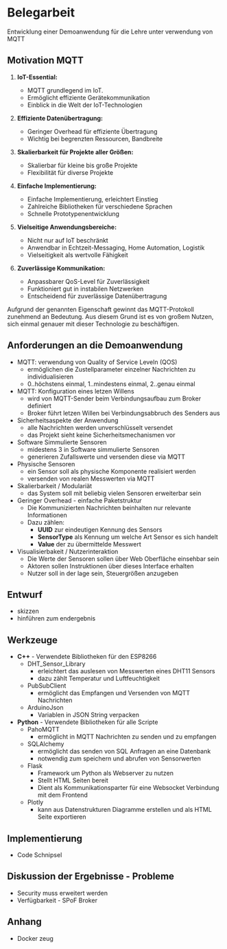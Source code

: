 # Belegarbeit
Entwicklung einer Demoanwendung für die Lehre unter verwendung von MQTT

## Motivation MQTT
1. **IoT-Essential:**
   - MQTT grundlegend im IoT.
   - Ermöglicht effiziente Gerätekommunikation
   - Einblick in die Welt der IoT-Technologien

2. **Effiziente Datenübertragung:**
   - Geringer Overhead für effiziente Übertragung
   - Wichtig bei begrenzten Ressourcen, Bandbreite

3. **Skalierbarkeit für Projekte aller Größen:**
   - Skalierbar für kleine bis große Projekte
   - Flexibilität für diverse Projekte

4. **Einfache Implementierung:**
   - Einfache Implementierung, erleichtert Einstieg
   - Zahlreiche Bibliotheken für verschiedene Sprachen
   - Schnelle Prototypenentwicklung

5. **Vielseitige Anwendungsbereiche:**
   - Nicht nur auf IoT beschränkt
   - Anwendbar in Echtzeit-Messaging, Home Automation, Logistik
   - Vielseitigkeit als wertvolle Fähigkeit

6. **Zuverlässige Kommunikation:**
   - Anpassbarer QoS-Level für Zuverlässigkeit
   - Funktioniert gut in instabilen Netzwerken
   - Entscheidend für zuverlässige Datenübertragung

Aufgrund der genannten Eigenschaft gewinnt das MQTT-Protokoll zunehmend an Bedeutung. Aus diesem Grund ist es von großem Nutzen, sich einmal genauer mit dieser Technologie zu beschäftigen.

## Anforderungen an die Demoanwendung
- MQTT: verwendung von Quality of Service Leveln (QOS)
   - ermöglichen die Zustellparameter einzelner Nachrichten zu individualisieren
   - 0..höchstens einmal, 1..mindestens einmal, 2..genau einmal
- MQTT: Konfiguration eines letzen Willens
   - wird von MQTT-Sender beim Verbindungsaufbau zum Broker definiert
   - Broker führt letzen Willen bei Verbindungsabbruch des Senders aus
- Sicherheitsaspekte der Anwendung
   - alle Nachrichten werden unverschlüsselt versendet
   - das Projekt sieht keine Sicherheitsmechanismen vor
- Software Simmulierte Sensoren
   - midestens 3 in Software simmulierte Sensoren
   - generieren Zufallswerte und versenden diese via MQTT
- Physische Sensoren
   - ein Sensor soll als physische Komponente realisiert werden
   - versenden von realen Messwerten via MQTT
- Skalierbarkeit / Modulariät
   - das System soll mit beliebig vielen Sensoren erweiterbar sein
- Geringer Overhead - einfache Paketstruktur
   - Die Kommunizierten Nachrichten beinhalten nur relevante Informationen
   - Dazu zählen:
      - **UUID** zur eindeutigen Kennung des Sensors
      - **SensorType** als Kennung um welche Art Sensor es sich handelt
      - **Value** der zu übermittelde Messwert
- Visualisierbakeit / Nutzerinteraktion
   - Die Werte der Sensoren sollen über Web Oberfläche einsehbar sein
   - Aktoren sollen Instruktionen über dieses Interface erhalten
   - Nutzer soll in der lage sein, Steuergrößen anzugeben

## Entwurf
- skizzen
- hinführen zum endergebnis

## Werkzeuge
- **C++** - Verwendete Bibliotheken für den ESP8266
   - DHT_Sensor_Library
      - erleichtert das auslesen von Messwerten eines DHT11 Sensors
      - dazu zählt Temperatur und Luftfeuchtigkeit
   - PubSubClient
      - ermöglicht das Empfangen und Versenden von MQTT Nachrichten
   - ArduinoJson
      - Variablen in JSON String verpacken
- **Python** - Verwendete Bibliotheken für alle Scripte
   - PahoMQTT
      - ermöglicht in MQTT Nachrichten zu senden und zu empfangen
   - SQLAlchemy
      - ermöglicht das senden von SQL Anfragen an eine Datenbank
      - notwendig zum speichern und abrufen von Sensorwerten
   - Flask
      - Framework um Python als Webserver zu nutzen
      - Stellt HTML Seiten bereit
      - Dient als Kommunikationsparter für eine Websocket Verbindung mit dem Frontend
   - Plotly
      - kann aus Datenstrukturen Diagramme erstellen und als HTML Seite exportieren

## Implementierung
- Code Schnipsel

## Diskussion der Ergebnisse - Probleme
- Security muss erweitert werden
- Verfügbarkeit - SPoF Broker

## Anhang
- Docker zeug
